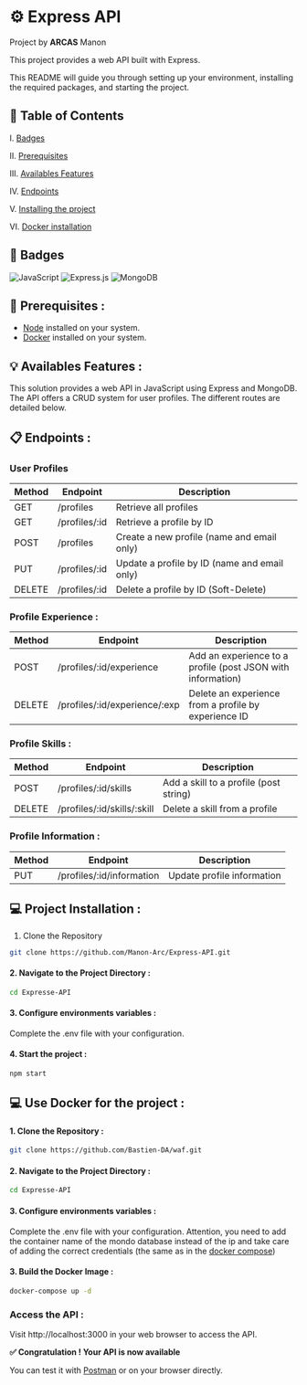 # ⚙️ Express API

Project by __ARCAS__ Manon

This project provides a web API built with Express.

This README will guide you through setting up your environment, installing the required packages, and starting the project.

## 📌 Table of Contents


I. [Badges](#🎯-badges)

II. [Prerequisites](#🔧-prerequisites)

III. [Availables Features](#💡-availables-features)

IV. [Endpoints](#📋-endpoints)

V. [Installing the project](#💻-project-installation)

VI. [Docker installation](#💻-use-docker-for-the-project )

## 🎯 Badges

![JavaScript](https://img.shields.io/badge/javascript-%23323330.svg?style=flat&logo=javascript&logoColor=%23F7DF1E)  ![Express.js](https://img.shields.io/badge/express.js-%23404d59.svg?style=flat&logo=express&logoColor=%2361DAFB) ![MongoDB](https://img.shields.io/badge/MongoDB-%234ea94b.svg?style=flat&logo=mongodb&logoColor=white)

## 🔧 Prerequisites :

- [Node](https://nodejs.org/en/download) installed on your system.
- [Docker](https://www.docker.com) installed on your system.

## 💡 Availables Features :

This solution provides a web API in JavaScript using Express and MongoDB. The API offers a CRUD system for user profiles. The different routes are detailed below.

## 📋 Endpoints :

### User Profiles

| Method | Endpoint | Description |
|--------|----------|-------------|
| GET    | /profiles | Retrieve all profiles |
| GET    | /profiles/:id | Retrieve a profile by ID |
| POST   | /profiles | Create a new profile (name and email only) |
| PUT    | /profiles/:id | Update a profile by ID (name and email only) |
| DELETE | /profiles/:id | Delete a profile by ID (Soft-Delete) |

### Profile Experience :

| Method | Endpoint | Description |
|--------|----------|-------------|
| POST   | /profiles/:id/experience | Add an experience to a profile (post JSON with information) |
| DELETE | /profiles/:id/experience/:exp | Delete an experience from a profile by experience ID |

### Profile Skills :

| Method | Endpoint | Description |
|--------|----------|-------------|
| POST   | /profiles/:id/skills | Add a skill to a profile (post string) |
| DELETE | /profiles/:id/skills/:skill | Delete a skill from a profile |

### Profile Information :

| Method | Endpoint | Description |
|--------|----------|-------------|
| PUT    | /profiles/:id/information | Update profile information |

## 💻 Project Installation :

1. Clone the Repository

```bash
git clone https://github.com/Manon-Arc/Express-API.git
```

#### 2. Navigate to the Project Directory :
```bash
cd Expresse-API
```

#### 3. Configure environments variables  :
Complete the .env file with your configuration.


#### 4. Start the project :
```bash
npm start
```

## 💻 Use Docker for the project :

#### 1. Clone the Repository :
```bash
git clone https://github.com/Bastien-DA/waf.git
```

#### 2. Navigate to the Project Directory :
```bash
cd Expresse-API
```

#### 3. Configure environments variables  :
Complete the .env file with your configuration. Attention, you need to add the container name of the mondo database instead of the ip and take care of adding the correct credentials (the same as in the [docker compose](./docker-compose.yml))

#### 3. Build the Docker Image :
```bash
docker-compose up -d
```

### Access the API :
Visit http://localhost:3000 in your web browser to access the API.


**✅ Congratulation ! Your API is now available**

You can test it with [Postman](https://www.postman.com) or on your browser directly.